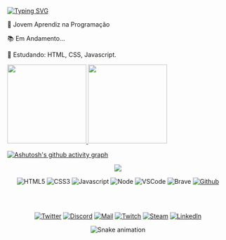 [![Typing SVG](https://readme-typing-svg.herokuapp.com?color=FFD43D&lines=Wasley+aqui!+Prazer+em+conhece-lo!+%E2%9A%A1)](https://git.io/typing-svg)

<div>
 <p text-align="left">🔭 Jovem Aprendiz na Programação</p>
 <p>📚 Em Andamento...</p>
 <p>🌱 Estudando: HTML, CSS, Javascript.</p>
</div> 
<div>
  <a href="https://github.com/wasleyfps">
  <img height="180em" src="https://github-readme-stats.vercel.app/api?username=wasleyfps&show_icons=true&theme=tokyonight&include_all_commits=true&count_private=true"/>
  <img height="180em" src="https://github-readme-stats.vercel.app/api/top-langs/?username=wasleyfps&layout=compact&langs_count=7&theme=tokyonight"/>
</div>

[![Ashutosh's github activity graph](https://github-readme-activity-graph.vercel.app/graph?username=wasleyfps&bg_color=blue&color=blue&line=1572B6&point=1572B6&area=true&hide_border=true)](https://github.com/wasleyfps/github-readme-activity-graph)

   
<p align="center">
  <img src="https://github-profile-trophy.vercel.app/?username=carolbarbosa101&theme=dracula&row=2&no-bg=true&column=3&margin-w=15&margin-h=15" />
</p>


<div align="center">

![HTML5](https://img.shields.io/badge/HTML5-black?style=flat-square&logo=html5&logoColor=E34F26)
![CSS3](https://img.shields.io/badge/CSS3-black?style=flat-square&logo=css3&logoColor=1572B6)
![Javascript](https://img.shields.io/badge/Javascript-black?style=flat-square&logo=javascript)
![Node](https://img.shields.io/badge/Node-black?style=flat-square&logo=node.js)
![VSCode](https://img.shields.io/badge/VSCode-black?style=flat-square&logo=visual-studio-code&logoColor=2D9EE9)
![Brave](https://img.shields.io/badge/Brave-black?style=flat-square&logo=brave) 
[![Github](https://img.shields.io/badge/Github-black?style=flat-square&logo=github)](https://github.com/wasleyfps)

</div>

<br />
<br />

<div align="center">

[![Twitter](https://img.shields.io/badge/Twitter-black?style=flat-square&logo=twitter)](https://twitter.com/wasleyfps)
[![Discord](https://img.shields.io/badge/Discord-black?style=flat-square&logo=discord)](https://discordapp.com/users/305756890954989568)
[![Mail](https://img.shields.io/badge/Mail-black?style=flat-square&logo=gmail)](mailto://wasleyoliveiradecarvalho@gmail.com)
[![Twitch](https://img.shields.io/badge/Twitch-black?style=flat-square&logo=twitch&logoColor=9146FF)](https://www.twitch.tv/wasleyfps)
[![Steam](https://img.shields.io/badge/Steam-black?style=flat-square&logo=steam)](https://steamcommunity.com/id/wasleyfps)
[![LinkedIn](https://img.shields.io/badge/LinkedIn-black?style=flat-square&logo=linkedIn&logoColor=0073B1)](https://linkedin.com/in/wasleyfps)

 ![Snake animation](https://github.com/wasleyfps/wasleyfps/blob/output/github-contribution-grid-snake.svg)
</div>
